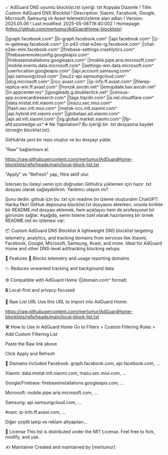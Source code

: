 ✅ AdGuard DNS uyumlu blocklist.txt içeriği:
txt
Kopyala
Düzenle
! Title: Custom AdGuard DNS Blocklist
! Description: Xiaomi, Facebook, Google, Microsoft, Samsung ve Avast telemetri/izleme alan adları
! Version: 2025.05.06
! Last modified: 2025-05-06T19:40:00Z
! Homepage: (https://github.com/mertumur/AdGuardHome-blocklists)

||graph.facebook.com^
||b-graph.facebook.com^
||api.facebook.com^
||z-m-gateway.facebook.com^
||z-p42-chat-e2ee-ig.facebook.com^
||chat-e2ee-mini.facebook.com^
||firebase-settings.crashlytics.com^
||firebaseremoteconfig.googleapis.com^
||firebaseinstallations.googleapis.com^
||mobile.pipe.aria.microsoft.com^
||mobile.events.data.microsoft.com^
||settings-win.data.microsoft.com^
||userlocation.googleapis.com^
||api.account.samsung.com^
||api.samsungcloud.com^
||wu2z-api.samsungcloud.com^
||dcg.microsoft.com^
||ncc.avast.com^
||ip-info.ff.avast.com^
||filerep-replica-win.ff.avast.com^
||honzik.avcdn.net^
||emupdate.bav.avcdn.net^
||in.appcenter.ms^
||googleads.g.doubleclick.net^
||census-app.scorecardresearch.com^
||tags.tiqcdn.com^
||a.nel.cloudflare.com^
||data.mistat.intl.xiaomi.com^
||mazu.sec.miui.com^
||flash.sec.intl.miui.com^
||metok-ccc.intl.xiaomi.com^
||api.hybrid.intl.xiaomi.com^
||globalapi.ad.xiaomi.com^
||api.ad.intl.xiaomi.com^
||sg.global.market.xiaomi.com^
||fp-afd.azureedge.us^
➕ Ne Yapmalısın?
Bu içeriği bir .txt dosyasına kaydet (örneğin blocklist.txt).

GitHub’da yeni bir repo oluştur ve bu dosyayı yükle.

"Raw" bağlantısını al:

https://raw.githubusercontent.com/mertumur/AdGuardHome-blocklists/refs/heads/main/local-block-list.txt

"Apply" ve "Refresh" yap, filtre aktif olur.

İstersen bu listeyi senin için doğrudan GitHub’a yüklemen için hazır .txt dosyası olarak sağlayabilirim. Yardımcı olayım mı?







Şunu dedin:
github için bu .txt için readme ön izleme oluşturalım
ChatGPT:
Harika fikir! GitHub deposuna blocklist.txt dosyasını eklerken, onunla birlikte bir README.md dosyası eklemek, hem açıklayıcı hem de profesyonel bir görünüm sağlar. Aşağıda, senin listene özel olarak hazırlanmış bir örnek README.md ön izlemesi var:

📦 Custom AdGuard DNS Blocklist
A lightweight DNS blocklist targeting telemetry, analytics, and tracking domains from services like Xiaomi, Facebook, Google, Microsoft, Samsung, Avast, and more. Ideal for AdGuard Home and other DNS-level ad/tracking blocking setups.

📌 Features
🚫 Blocks telemetry and usage reporting domains

📉 Reduces unwanted tracking and background data

⚙️ Compatible with AdGuard Home (||domain.com^ format)

🔒 Local-first and privacy-focused

🔗 Raw List URL
Use this URL to import into AdGuard Home:

https://raw.githubusercontent.com/mertumur/AdGuardHome-blocklists/refs/heads/main/local-block-list.txt

🛠️ How to Use in AdGuard Home
Go to Filters > Custom Filtering Rules > Add Custom Filtering List

Paste the Raw link above

Click Apply and Refresh

🧩 Domains Included
Facebook: graph.facebook.com, api.facebook.com, ...

Xiaomi: data.mistat.intl.xiaomi.com, mazu.sec.miui.com, ...

Google/Firebase: firebaseinstallations.googleapis.com, ...

Microsoft: mobile.pipe.aria.microsoft.com, ...

Samsung: api.samsungcloud.com, ...

Avast: ip-info.ff.avast.com, ...

Diğer çeşitli takip ve reklam altyapıları...

📄 License
This list is distributed under the MIT License. Feel free to fork, modify, and use.

✍️ Maintainer
Created and maintained by [mertumur]
